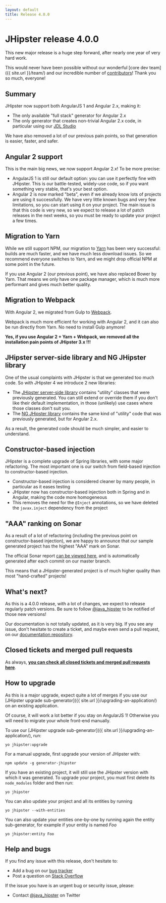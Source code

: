 ```yaml
---
layout: default
title: Release 4.0.0
---
```


JHipster release 4.0.0
==================

This new major release is a huge step forward, after nearly one year of very hard work.

This would never have been possible without our wonderful [core dev team]({{ site.url }}/team/) and our incredible number of [contributors](https://github.com/jhipster/generator-jhipster/graphs/contributors)! Thank you so much, everyone!

Summary
------------

JHipster now support both AngularJS 1 and Angular 2.x, making it:

- The only available "full stack" generator for Angular 2.x
- The only generator that creates non-trivial Angular 2.x code, in particular using our [JDL Studio](https://start.jhipster.tech/jdl-studio/)

We have also removed a lot of our previous pain points, so that generation is easier, faster, and safer.

Angular 2 support
------------

This is the main big news, we now support Angular 2.x! To be more precise:

- AngularJS 1 is still our default option: you can use it perfectly fine with JHipster. This is our battle-tested, widely-use code, so if you want something very stable, that's your best option.
- Angular 2 is now marked "beta", even if we already know lots of projects are using it successfully. We have very little known bugs and very few limitations, so you can start using it on your project. The main issue is that this code is very new, so we expect to release a lot of patch releases in the next weeks, so you must be ready to update your project a few times.

Migration to Yarn
------------

While we still support NPM, our migration to [Yarn](https://github.com/yarnpkg/yarn) has been very successful: builds are much faster, and we have much less download issues. So we recommend everyone switches to Yarn, and we might drop official NPM at some point in the future.

If you use Angular 2 (our previous point), we have also replaced Bower by Yarn. That means we only have one package manager, which is much more performant and gives much better quality.

Migration to Webpack
------------

With Angular 2, we migrated from Gulp to [Webpack](https://webpack.github.io/).

Webpack is much more efficient for working with Angular 2, and it can also be run directly from Yarn. No need to install Gulp anymore!

**Yes, if you use Angular 2 + Yarn + Webpack, we removed all the installation pain points of JHipster 3.x !!!**

JHipster server-side library and NG JHipster library
------------

One of the usual complaints with JHipster is that we generated too much code. So with JHipster 4 we introduce 2 new libraries:

- The [JHipster server-side library](https://github.com/jhipster/jhipster) contains "utility" classes that were previously generated. You can still extend or override them if you don't like their default implementation, in those (unlikely) use cases where those classes don't suit you.
- The [NG JHipster library](https://github.com/jhipster/ng-jhipster) contains the same kind of "utility" code that was previously generated, but for Angular 2.x.

As a result, the generated code should be much simpler, and easier to understand.

Constructor-based injection
--------------

JHipster is a complete upgrade of Spring libraries, with some major refactoring. The most important one is our switch from field-based injection to constructor-based injection.

- Constructor-based injection is considered cleaner by many people, in particular as it eases testing
- JHipster now has constructor-based injection both in Spring and in Angular, making the code more homogeneous
- This removes the need for the `@Inject` annotations, so we have deleted the `javax.inject` dependency from the project

"AAA" ranking on Sonar
---------------

As a result of a lot of refactoring (including the previous point on constructor-based injection), we are happy to announce that our sample generated project has the highest "AAA" mark on Sonar.

The official Sonar report [can be viewed here](https://sonarqube.com/dashboard/?id=1054756), and is automatically generated after each commit on our master branch.

This means that a JHipster-generated project is of much higher quality than most "hand-crafted" projects!

What's next?
------------

As this is a 4.0.0 release, with a lot of changes, we expect to release regularly patch versions. Be sure to follow [@java_hipster](https://twitter.com/java_hipster) to be notified of those new versions!

Our documentation is not totally updated, as it is very big. If you see any issue, don't hesitate to create a ticket, and maybe even send a pull request, on our [documentation repository](https://github.com/jhipster/jhipster.github.io).

Closed tickets and merged pull requests
------------
As always, __[you can check all closed tickets and merged pull requests here](https://github.com/jhipster/generator-jhipster/issues?q=milestone%3A4.0.0+is%3Aclosed)__.

How to upgrade
------------

As this is a major upgrade, expect quite a lot of merges if you use our [JHipster upgrade sub-generator]({{ site.url }}/upgrading-an-application/) on an existing application.

Of course, it will work a lot better if you stay on AngularJS 1! Otherwise you will need to migrate your whole front-end manually.

To use our [JHipster upgrade sub-generator]({{ site.url }}/upgrading-an-application/), run:

```
yo jhipster:upgrade
```

For a manual upgrade, first upgrade your version of JHipster with:

```
npm update -g generator-jhipster
```

If you have an existing project, it will still use the JHipster version with which it was generated.
To upgrade your project, you must first delete its `node_modules` folder and then run:

```
yo jhipster
```

You can also update your project and all its entities by running

```
yo jhipster --with-entities
```

You can also update your entities one-by-one by running again the entity sub-generator, for example if your entity is named _Foo_

```
yo jhipster:entity Foo
```

Help and bugs
--------------

If you find any issue with this release, don't hesitate to:

- Add a bug on our [bug tracker](https://github.com/jhipster/generator-jhipster/issues?state=open)
- Post a question on [Stack Overflow](http://stackoverflow.com/tags/jhipster/info)

If the issue you have is an urgent bug or security issue, please:

- Contact [@java_hipster](https://twitter.com/java_hipster) on Twitter
